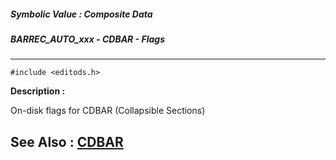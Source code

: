 ##### Symbolic Value : Composite Data
##### BARREC_AUTO_xxx - CDBAR - Flags
---
```
#include <editods.h>
```
**Description :**

On-disk flags for CDBAR (Collapsible Sections)

**See Also :**
[CDBAR](/domino-c-api-docs/reference/Data/CDBAR)
---

